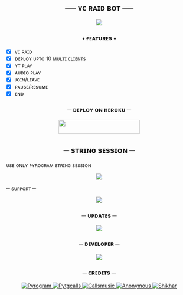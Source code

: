  <h2 align="center">
    ── ᴠᴄ ʀᴀɪᴅ ʙᴏᴛ ──
</h2>

<p align="center">
  <img src="https://te.legra.ph/file/b6ee1c66d8717f75dedfa.jpg">
</p>

<h3 align="center">
  <b>• ғᴇᴀᴛᴜʀᴇs •</b>
</h3>

- [x] ᴠᴄ ʀᴀɪᴅ
- [x] ᴅᴇᴘʟᴏʏ ᴜᴘᴛᴏ 10 ᴍᴜʟᴛɪ ᴄʟɪᴇɴᴛs
- [x] ʏᴛ ᴘʟᴀʏ
- [x] ᴀᴜᴅɪᴏ ᴘʟᴀʏ
- [x] ᴊᴏɪɴ/ʟᴇᴀᴠᴇ
- [x] ᴘᴀᴜsᴇ/ʀᴇsᴜᴍᴇ
- [x] ᴇɴᴅ

<h3 align="center">
    ─ ᴅᴇᴩʟᴏʏ ᴏɴ ʜᴇʀᴏᴋᴜ ─
</h3>

<p align="center"><a href="https://dashboard.heroku.com/new?template=https://github.com/Sumit9969/Tech-VCRaidBot"> <img src="https://img.shields.io/badge/Deploy%20On%20Heroku-black?style=for-the-badge&logo=heroku" width="220" height="38.45"/></a></p>

<h2 align="center">
    ─ sᴛʀɪɴɢ sᴇssɪᴏɴ ─
</h2>
ᴜsᴇ ᴏɴʟʏ ᴘʏʀᴏɢʀᴀᴍ sᴛʀɪɴɢ sᴇssɪᴏɴ

<p align="center">
<a href="https://telegram.me/Hana_Session_Bot"><img src="https://img.shields.io/badge/-String%20Session-blue.svg?style=for-the-badge&logo=Hana"></a>
</p


<h3 align="center">
    ─ sᴜᴩᴩᴏʀᴛ ─
</h3>

<p align="center">
<a href="https://telegram.me/TechQuardSupport"><img src="https://img.shields.io/badge/-Support%20Group-blue.svg?style=for-the-badge&logo=Telegram"></a>
</p>

<h3 align="center">
    ─ ᴜᴘᴅᴀᴛᴇs ─
</h3>

<p align="center">
<a href="https://telegram.me/TechQuard"><img src="https://img.shields.io/badge/-Support%20Group-blue.svg?style=for-the-badge&logo=Telegram"></a>
</p>

<h3 align="center">
    ─ ᴅᴇᴠᴇʟᴏᴘᴇʀ ─
</h3>

<p align="center">
<a href="https://telegram.me/Simple_Mundaa"><img src="https://img.shields.io/badge/%20Sumit Yadav-blue.svg?style=for-the-badge&logo=Telegram"></a>
</p>

<h3 align="center">
    ─ ᴄʀᴇᴅɪᴛs ─
</h3>

<p align="center">
<a href="https://github.com/pyrogram/pyrogram"> <img src="https://img.shields.io/badge/ᴘʏʀᴏɢʀᴀᴍ-black?style=for-the-badge&logo=github" alt="Pyrogram" /> </a>
<a href="https://github.com/pytgcalls/pytgcalls"> <img src="https://img.shields.io/badge/ᴘᴛɢᴄᴀʟʟs-black?style=for-the-badge&logo=github" alt="Pytgcalls" /> </a>
<a href="https://github.com/Callsmusic"> <img src="https://img.shields.io/badge/ᴄᴀʟʟsᴍᴜsɪᴄ-black?style=for-the-badge&logo=github" alt="Callsmusic" /> </a>
<a href="https://github.com/Sumit9969"> <img src="https://img.shields.io/badge/sᴜᴍɪᴛ ʏᴀᴅᴀᴠ-black?style=for-the-badge&logo=github" alt="Anonymous" /> </a>
<a href="https://github.com/MrRizoel"> <img src="https://img.shields.io/badge/ʀɪᴢᴏᴇʟ-black?style=for-the-badge&logo=github" alt="Shikhar" /> </a>
</p>
